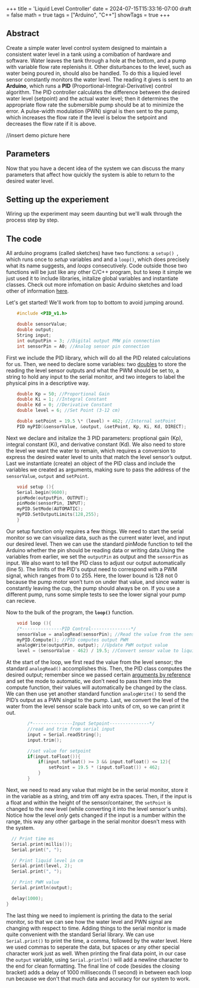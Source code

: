 +++
title = 'Liquid Level Controller'
date = 2024-07-15T15:33:16-07:00
draft = false
math = true
tags = ["Arduino", "C++"]
showTags = true
+++

## Abstract

Create a simple water level control system designed to maintain a consistent water level in a tank using a comibation of hardware and software.
Water leaves the tank through a hole at the bottom, and a pump with variable flow rate replenishs it. Other disturbances to the level, such as
water being poured in, should also be handled. To do this a liquied level sensor constantly monitors the water level. The reading it gives is
sent to an **Arduino**, which runs a **PID** (Proportional-Integral-Derivative) control algorithm. The PID controller calculates the difference
between the desired water level (setpoint) and the actual water level; then it determines the appropriate flow rate the submersible pump should
be at to minimize the error. A pulse-width modulation (PWN) signal is then sent to the pump, which increases the flow rate if the level is
below the setpoint and decreases the flow rate if it is above.

//insert demo picture here

## Parameters

Now that you have a decent idea of the system we can discuss the many parameters that affect how quickly the system is able to return to the desired water level.

## Setting up the experiement

Wiring up the experiment may seem daunting but we'll walk through the process step by step.

## The code

All arduino programs (called sketches) have two functions: a `setup() `, which runs once to _setup_ variables and and a `loop()`, which does precisely what its name suggests, and _loops_ consecutively. Code outside those two functions will be just like any other C/C++ program, but to keep it simple we just used it to include libraries, initalize global variables and instantiate classes. Check out more infomation on basic Arduino sketches and load other of information [here](https://docs.arduino.cc/learn/programming/sketches/).

Let's get started! We'll work from top to bottom to avoid jumping around.

```cpp
    #include <PID_v1.h>

    double sensorValue;
    double output;
    String input;
    int outputPin = 3; //Digital output PMW pin connection
    int sensorPin = A0; //Analog sensor pin connection
```

First we include the PID library, which will do all the PID related calculations for us. Then, we need to declare some variables: two [doubles](https://www.programiz.com/cpp-programming/float-double) to store the reading the level sensor outputs and what the PWM should be set to, a string to hold any input to the serial monitor, and two integers to label the physical pins in a descriptive way.

```cpp
    double Kp = 50; //Proportional Gain
    double Ki = 1; //Integral Constant
    double Kd = 0; //Derivative Constant
    double level = 6; //Set Point (3-12 cm)

    double setPoint = 19.5 \* (level) + 462; //Internal setPoint
    PID myPID(&sensorValue, &output, &setPoint, Kp, Ki, Kd, DIRECT);
```

Next we declare and initalize the 3 PID parameters: proptional gain (Kp), integral constant (Ki), and derivative constant (Kd). We also need to store the level we want the water to remain, which requires a conversion to express the desired water level to units that match the level sensor’s output. Last we instantiate (create) an object of the PID class and include the variables we created as arguments, making sure to pass the address of the `sensorValue`, `output` and `setPoint`.

```cpp
    void setup (){
    Serial.begin(9600);
    pinMode(outputPin, OUTPUT);
    pinMode(sensorPin, INPUT);
    myPID.SetMode(AUTOMATIC);
    myPID.SetOutputLimits(128,255);
    }
```

Our setup function only requires a few things. We need to start the serial monitor so we can visualize data, such as the current water level, and input our desired level. Then we can use the standard pinMode function to tell the Arduino whether the pin should be reading data or writing data.Using the variables from earlier, we set the `outputPin` as output and the `sensorPin` as input. We also want to tell the PID class to adjust our output automatically (line 5). The limits of the PID's output need to correspond with a PWM signal, which ranges from 0 to 255. Here, the lower bound is 128 not 0 because the pump motor won’t turn on under that value, and since water is constantly leaving the cup, the pump should always be on. If you use a different pump, runs some simple tests to see the lower signal your pump can recieve.

Now to the bulk of the program, the **`loop()`** function.

```cpp
    void loop (){
    /*---------------PID Control---------------*/
    sensorValue = analogRead(sensorPin); //Read the value from the sensor
    myPID.Compute(); //PID computes output PWM
    analogWrite(outputPin, output); //Update PWM output value
    level = (sensorValue - 462) / 19.5; //Convert sensor value to liquid level
```

At the start of the loop, we first read the value from the level sensor; the standard `analogRead()` accomplishes this. Then, the PID class computes the desired output; remember since we passed certain [arguments by reference](https://www.geeksforgeeks.org/cpp-functions-pass-by-reference/) and set the mode to automatic, we don’t need to pass them into the compute function, their values will automatically be changed by the class. We can then use yet another standard function `analogWrite()` to send the PID’s output as a PWN singal to the pump. Last, we convert the level of the water from the level sensor scale back into units of cm, so we can print it out.

```cpp
        /*---------------Input Setpoint---------------*/
        //read and trim from serial input
        input = Serial.readString();
        input.trim();

        //set value for setpoint
        if(input.toFloat()){
            if(input.toFloat() >= 3 && input.toFloat() <= 12){
                setPoint = 19.5 * (input.toFloat()) + 462;
            }
        }
```

Next, we need to read any value that might be in the serial monitor, store it in the variable as a string, and trim off any extra spaces. Then, if the input is a float and within the height of the sensor/container, the `setPoint` is changed to the new level (while converting it into the level sensor's units). Notice how the level _only_ gets changed if the input is a number within the range, this way any other garbage in the serial monitor doesn't mess with the system.

```cpp
  // Print time ms
  Serial.print(millis());
  Serial.print(", ");

  // Print liquid level in cm
  Serial.print(level, 2);
  Serial.print(", ");

  // Print PWM value
  Serial.println(output);

  delay(1000);
}
```

The last thing we need to implement is printing the data to the serial monitor, so that we can see how the water level and PWN signal are changing with respect to time. Adding things to the serial monitor is made quite convenient with the standard Serial library. We can use
`Serial.print()` to print the time, a comma, followed by the water level. Here we used commas to seperate the data, but spaces or any other special character work just as well. When printing the final data point, in our case the `output` variable, using `Serial.println()` will add a newline character to the end for clean formatting.
The final line of code (besides the closing bracket) adds a delay of 1000 milliseconds (1 second) in between each loop run because we don't that much data and accuracy for our system to work.
